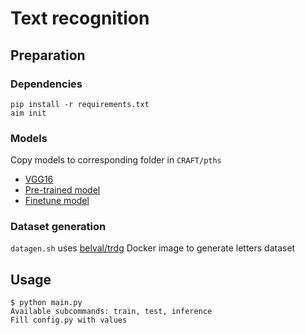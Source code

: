 # Text recognition
## Preparation
### Dependencies
```
pip install -r requirements.txt
aim init
```
### Models
Copy models to corresponding folder in `CRAFT/pths`
* [VGG16](https://drive.google.com/open?id=1WzDnOuU_dELMDSaecs1e9uc0aqRBHQX4)
* [Pre-trained model](https://drive.google.com/open?id=1RROAUqBQsydRhGpmUwTT1zu3yWNoVWsO)
* [Finetune model](https://drive.google.com/open?id=1aYa7vv3jOx3TJpyz-CpMbe5pq8ec8dtI)
### Dataset generation
`datagen.sh` uses [belval/trdg](https://github.com/Belval/TextRecognitionDataGenerator) Docker image to generate letters dataset
## Usage
```
$ python main.py
Available subcommands: train, test, inference
Fill config.py with values
```